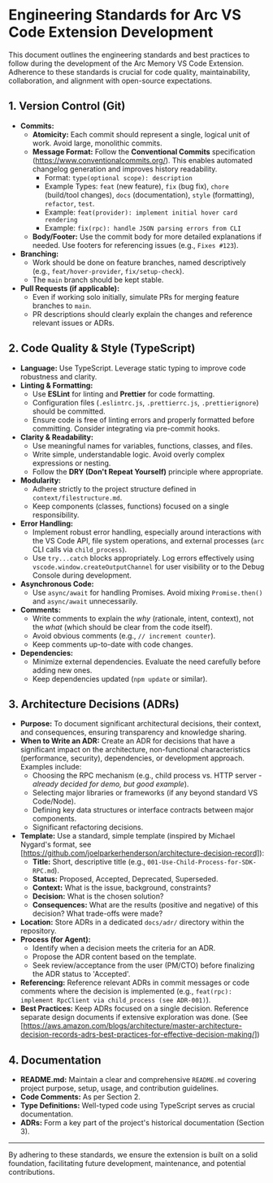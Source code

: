 # Engineering Standards for Arc VS Code Extension Development

This document outlines the engineering standards and best practices to follow during the development of the Arc Memory VS Code Extension. Adherence to these standards is crucial for code quality, maintainability, collaboration, and alignment with open-source expectations.

## 1. Version Control (Git)

*   **Commits:**
    *   **Atomicity:** Each commit should represent a single, logical unit of work. Avoid large, monolithic commits.
    *   **Message Format:** Follow the **Conventional Commits** specification (https://www.conventionalcommits.org/). This enables automated changelog generation and improves history readability.
        *   Format: `type(optional scope): description`
        *   Example Types: `feat` (new feature), `fix` (bug fix), `chore` (build/tool changes), `docs` (documentation), `style` (formatting), `refactor`, `test`.
        *   Example: `feat(provider): implement initial hover card rendering`
        *   Example: `fix(rpc): handle JSON parsing errors from CLI`
    *   **Body/Footer:** Use the commit body for more detailed explanations if needed. Use footers for referencing issues (e.g., `Fixes #123`).
*   **Branching:**
    *   Work should be done on feature branches, named descriptively (e.g., `feat/hover-provider`, `fix/setup-check`).
    *   The `main` branch should be kept stable.
*   **Pull Requests (if applicable):**
    *   Even if working solo initially, simulate PRs for merging feature branches to `main`.
    *   PR descriptions should clearly explain the changes and reference relevant issues or ADRs.

## 2. Code Quality & Style (TypeScript)

*   **Language:** Use TypeScript. Leverage static typing to improve code robustness and clarity.
*   **Linting & Formatting:**
    *   Use **ESLint** for linting and **Prettier** for code formatting.
    *   Configuration files (`.eslintrc.js`, `.prettierrc.js`, `.prettierignore`) should be committed.
    *   Ensure code is free of linting errors and properly formatted before committing. Consider integrating via pre-commit hooks.
*   **Clarity & Readability:**
    *   Use meaningful names for variables, functions, classes, and files.
    *   Write simple, understandable logic. Avoid overly complex expressions or nesting.
    *   Follow the **DRY (Don't Repeat Yourself)** principle where appropriate.
*   **Modularity:**
    *   Adhere strictly to the project structure defined in `context/filestructure.md`.
    *   Keep components (classes, functions) focused on a single responsibility.
*   **Error Handling:**
    *   Implement robust error handling, especially around interactions with the VS Code API, file system operations, and external processes (`arc` CLI calls via `child_process`).
    *   Use `try...catch` blocks appropriately. Log errors effectively using `vscode.window.createOutputChannel` for user visibility or to the Debug Console during development.
*   **Asynchronous Code:**
    *   Use `async/await` for handling Promises. Avoid mixing `Promise.then()` and `async/await` unnecessarily.
*   **Comments:**
    *   Write comments to explain the *why* (rationale, intent, context), not the *what* (which should be clear from the code itself).
    *   Avoid obvious comments (e.g., `// increment counter`).
    *   Keep comments up-to-date with code changes.
*   **Dependencies:**
    *   Minimize external dependencies. Evaluate the need carefully before adding new ones.
    *   Keep dependencies updated (`npm update` or similar).

## 3. Architecture Decisions (ADRs)

*   **Purpose:** To document significant architectural decisions, their context, and consequences, ensuring transparency and knowledge sharing.
*   **When to Write an ADR:** Create an ADR for decisions that have a significant impact on the architecture, non-functional characteristics (performance, security), dependencies, or development approach. Examples include:
    *   Choosing the RPC mechanism (e.g., child process vs. HTTP server - *already decided for demo, but good example*).
    *   Selecting major libraries or frameworks (if any beyond standard VS Code/Node).
    *   Defining key data structures or interface contracts between major components.
    *   Significant refactoring decisions.
*   **Template:** Use a standard, simple template (inspired by Michael Nygard's format, see [https://github.com/joelparkerhenderson/architecture-decision-record]):
    *   **Title:** Short, descriptive title (e.g., `001-Use-Child-Process-for-SDK-RPC.md`).
    *   **Status:** Proposed, Accepted, Deprecated, Superseded.
    *   **Context:** What is the issue, background, constraints?
    *   **Decision:** What is the chosen solution?
    *   **Consequences:** What are the results (positive and negative) of this decision? What trade-offs were made?
*   **Location:** Store ADRs in a dedicated `docs/adr/` directory within the repository.
*   **Process (for Agent):**
    *   Identify when a decision meets the criteria for an ADR.
    *   Propose the ADR content based on the template.
    *   Seek review/acceptance from the user (PM/CTO) before finalizing the ADR status to 'Accepted'.
*   **Referencing:** Reference relevant ADRs in commit messages or code comments where the decision is implemented (e.g., `feat(rpc): implement RpcClient via child_process (see ADR-001)`).
*   **Best Practices:** Keep ADRs focused on a single decision. Reference separate design documents if extensive exploration was done. (See [https://aws.amazon.com/blogs/architecture/master-architecture-decision-records-adrs-best-practices-for-effective-decision-making/])

## 4. Documentation

*   **README.md:** Maintain a clear and comprehensive `README.md` covering project purpose, setup, usage, and contribution guidelines.
*   **Code Comments:** As per Section 2.
*   **Type Definitions:** Well-typed code using TypeScript serves as crucial documentation.
*   **ADRs:** Form a key part of the project's historical documentation (Section 3).

---

By adhering to these standards, we ensure the extension is built on a solid foundation, facilitating future development, maintenance, and potential contributions. 